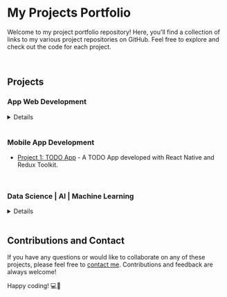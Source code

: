 # My Projects Portfolio

Welcome to my project portfolio repository! Here, you'll find a collection of links to my various project repositories on GitHub. Feel free to explore and check out the code for each project.

<br>

## Projects

### App Web Development

<details>
soon
</details>

<br>

### Mobile App Development

- [Project 1: TODO App](https://github.com/andreaintech/todo-app-redux-react-native) - A TODO App developed with React Native and Redux Toolkit.

<br>

### Data Science | AI | Machine Learning

<details>
soon
</details>

<br>

## Contributions and Contact

If you have any questions or would like to collaborate on any of these projects, please feel free to [contact me](mailto:adasilvapdev@gmail.com). Contributions and feedback are always welcome!

Happy coding! 💻🚀
